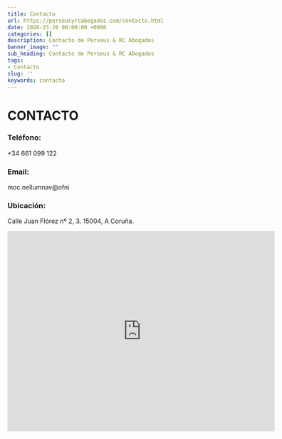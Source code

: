 ```yaml
---
title: Contacto
url: https://perseusyrcabogados.com/contacto.html
date: 2020-23-20 00:00:00 +0000
categories: []
description: Contacto de Perseus & RC Abogados
banner_image: ""
sub_heading: Contacto de Perseus & RC Abogados
tags:
- Contacto
slug: ''
keywords: contacto
---
```


# CONTACTO

### Teléfono:
+34 661 099 122

### Email:
<span class="invertirTexto">moc.nellumnav@ofni</span>

### Ubicación:
Calle Juan Flórez nº 2, 3. 
15004, A Coruña.

<iframe src="https://www.google.com/maps/embed?pb=!1m14!1m8!1m3!1d11601.947350680402!2d-8.4088889!3d43.3668436!3m2!1i1024!2i768!4f13.1!3m3!1m2!1s0x0%3A0x7d05398ba94ca36f!2sPerseus%20y%20RC%20Abogados!5e0!3m2!1ses!2ses!4v1593082704265!5m2!1ses!2ses" title="Mapa Van Mullen" width="600" height="450" style="border:0;" allowfullscreen="" aria-hidden="false" tabindex="0"></iframe>

